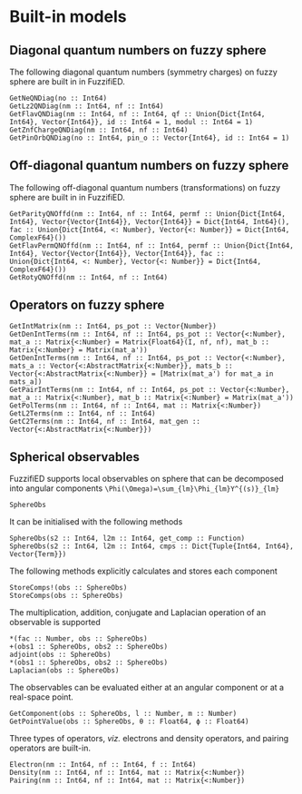 # Built-in models

## Diagonal quantum numbers on fuzzy sphere

The following diagonal quantum numbers (symmetry charges) on fuzzy sphere are built in in FuzzifiED.

```@docs
GetNeQNDiag(no :: Int64)
GetLz2QNDiag(nm :: Int64, nf :: Int64)
GetFlavQNDiag(nm :: Int64, nf :: Int64, qf :: Union{Dict{Int64, Int64}, Vector{Int64}}, id :: Int64 = 1, modul :: Int64 = 1)
GetZnfChargeQNDiag(nm :: Int64, nf :: Int64)
GetPinOrbQNDiag(no :: Int64, pin_o :: Vector{Int64}, id :: Int64 = 1) 
```

## Off-diagonal quantum numbers on fuzzy sphere

The following off-diagonal quantum numbers (transformations) on fuzzy sphere are built in in FuzzifiED.

```@docs
GetParityQNOffd(nm :: Int64, nf :: Int64, permf :: Union{Dict{Int64, Int64}, Vector{Vector{Int64}}, Vector{Int64}} = Dict{Int64, Int64}(), fac :: Union{Dict{Int64, <: Number}, Vector{<: Number}} = Dict{Int64, ComplexF64}()) 
GetFlavPermQNOffd(nm :: Int64, nf :: Int64, permf :: Union{Dict{Int64, Int64}, Vector{Vector{Int64}}, Vector{Int64}}, fac :: Union{Dict{Int64, <: Number}, Vector{<: Number}} = Dict{Int64, ComplexF64}())
GetRotyQNOffd(nm :: Int64, nf :: Int64)
```

## Operators on fuzzy sphere

```@docs 
GetIntMatrix(nm :: Int64, ps_pot :: Vector{Number})
GetDenIntTerms(nm :: Int64, nf :: Int64, ps_pot :: Vector{<:Number}, mat_a :: Matrix{<:Number} = Matrix{Float64}(I, nf, nf), mat_b :: Matrix{<:Number} = Matrix(mat_a'))
GetDenIntTerms(nm :: Int64, nf :: Int64, ps_pot :: Vector{<:Number}, mats_a :: Vector{<:AbstractMatrix{<:Number}}, mats_b :: Vector{<:AbstractMatrix{<:Number}} = [Matrix(mat_a') for mat_a in mats_a])
GetPairIntTerms(nm :: Int64, nf :: Int64, ps_pot :: Vector{<:Number}, mat_a :: Matrix{<:Number}, mat_b :: Matrix{<:Number} = Matrix(mat_a'))
GetPolTerms(nm :: Int64, nf :: Int64, mat :: Matrix{<:Number})
GetL2Terms(nm :: Int64, nf :: Int64)
GetC2Terms(nm :: Int64, nf :: Int64, mat_gen :: Vector{<:AbstractMatrix{<:Number}})
```

## Spherical observables

FuzzifiED supports local observables on sphere that can be decomposed into angular components ``\Phi(\Omega)=\sum_{lm}\Phi_{lm}Y^{(s)}_{lm}``
```@docs
SphereObs
```
It can be initialised with the following methods 
```@docs
SphereObs(s2 :: Int64, l2m :: Int64, get_comp :: Function)
SphereObs(s2 :: Int64, l2m :: Int64, cmps :: Dict{Tuple{Int64, Int64}, Vector{Term}})
```
The following methods explicitly calculates and stores each component
```@docs
StoreComps!(obs :: SphereObs)
StoreComps(obs :: SphereObs)
```
The multiplication, addition, conjugate and Laplacian operation of an observable is supported 
```@docs
*(fac :: Number, obs :: SphereObs) 
+(obs1 :: SphereObs, obs2 :: SphereObs) 
adjoint(obs :: SphereObs)
*(obs1 :: SphereObs, obs2 :: SphereObs)
Laplacian(obs :: SphereObs)
```
The observables can be evaluated either at an angular component or at a real-space point.
```@docs
GetComponent(obs :: SphereObs, l :: Number, m :: Number)
GetPointValue(obs :: SphereObs, θ :: Float64, ϕ :: Float64)
```
Three types of operators, _viz._ electrons and density operators, and pairing operators are built-in.
```@docs
Electron(nm :: Int64, nf :: Int64, f :: Int64)
Density(nm :: Int64, nf :: Int64, mat :: Matrix{<:Number})
Pairing(nm :: Int64, nf :: Int64, mat :: Matrix{<:Number})
```